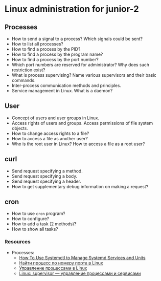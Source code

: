 # Linux administration for junior-2

## Processes

* How to send a signal to a process? Which signals could be sent?
* How to list all processes?
* How to find a process by the PID?
* How to find a process by the program name?
* How to find a process by the port number?
* Which port numbers are reserved for administrator? Why does such restriction exist?
* What is process supervising? Name various supervisors and their basic commands.
* Inter-process communication methods and principles.
* Service management in Linux. What is a daemon?

## User

* Concept of users and user groups in Linux.
* Access rights of users and groups. Access permissions of file system objects.
* How to change access rights to a file?
* How to access a file as another user?
* Who is the root user in Linux? How to access a file as a root user?

## curl

* Send request specifying a method.
* Send request specifying a body.
* Send request specifying a header.
* How to get supplementary debug information on making a request?

## cron

* How to use `cron` program?
* How to configure?
* How to add a task (2 methods)?
* How to show all tasks?

### Resources

* Processes:
  * [How To Use Systemctl to Manage Systemd Services and Units](https://www.digitalocean.com/community/tutorials/how-to-use-systemctl-to-manage-systemd-services-and-units)
  * [Найти процесс по номеру порта в Linux](https://rav.pw/linux-get-process-by-port/)
  * [Управление процессами в Linux](http://www.opennet.ru/docs/RUS/lnx_process/process2.html)
  * [Linux: supervisor — управление процессами и сервисами](https://rtfm.co.ua/linux-supervisor-upravlenie-processami-i-servisami/)